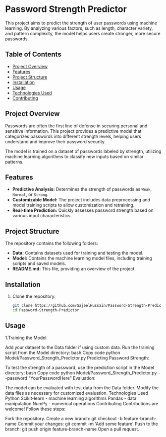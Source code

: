 # Password Strength Predictor

This project aims to predict the strength of user passwords using machine learning. By analyzing various factors, such as length, character variety, and pattern complexity, the model helps users create stronger, more secure passwords.

## Table of Contents
- [Project Overview](#project-overview)
- [Features](#features)
- [Project Structure](#project-structure)
- [Installation](#installation)
- [Usage](#usage)
- [Technologies Used](#technologies-used)
- [Contributing](#contributing)

## Project Overview
Passwords are often the first line of defense in securing personal and sensitive information. This project provides a predictive model that categorizes passwords into different strength levels, helping users understand and improve their password security.

The model is trained on a dataset of passwords labeled by strength, utilizing machine learning algorithms to classify new inputs based on similar patterns. 

## Features
- **Predictive Analysis:** Determines the strength of passwords as `Weak`, `Normal`, or `Strong`.
- **Customizable Model:** The project includes data preprocessing and model training scripts to allow customization and retraining.
- **Real-time Prediction:** Quickly assesses password strength based on various input characteristics.

## Project Structure
The repository contains the following folders:
- **Data:** Contains datasets used for training and testing the model.
- **Model:** Contains the machine learning model files, including training scripts and saved models.
- **README.md:** This file, providing an overview of the project.

## Installation
1. Clone the repository:
   ```bash
   git clone https://github.com/SajeelHussain/Password-Strength-Predictor.git
   cd Password-Strength-Predictor

## Usage
1.Training the Model:

Add your dataset to the Data folder if using custom data.
Run the training script from the Model directory:
bash
Copy code
python Model/Password_Strength_Predictor.py
Predicting Password Strength:

To test the strength of a password, use the prediction script in the Model directory:
bash
Copy code
python Model/Password_Strength_Predictor.py --password "YourPasswordHere"
Evaluation:

The model can be evaluated with test data from the Data folder. Modify the data files as necessary for customized evaluation.
Technologies Used
Python
Scikit-learn - machine learning algorithms
Pandas - data manipulation
NumPy - numerical operations
Contributing
Contributions are welcome! Follow these steps:

Fork the repository.
Create a new branch: git checkout -b feature-branch-name
Commit your changes: git commit -m 'Add some feature'
Push to the branch: git push origin feature-branch-name
Open a pull request.
